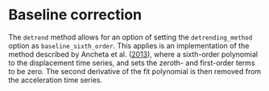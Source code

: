 # Baseline correction

The `detrend` method allows for an option of setting the `detrending_method` option
as `baseline_sixth_order`. This applies is an implementation of the method described
by Ancheta et al. ([2013](https://www.pge.com/includes/docs/pdfs/shared/edusafety/systemworks/dcpp/SSHAC/workshops/ground_motion/GMC_0103_Ancheta_PEER_NGAW2_DATABASE.pdf)),
where a sixth-order polynomial to the displacement time series, and sets the zeroth- 
and first-order terms to be zero. The second derivative of the fit polynomial is then
removed from the acceleration time series. 
